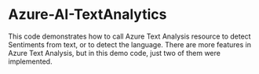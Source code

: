 # Azure-AI-TextAnalytics

This code demonstrates how to call Azure Text Analysis resource to detect Sentiments from text, or to detect the language. There are more features in Azure Text Analysis, but in this demo code, just two of them were implemented.
